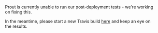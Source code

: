 Prout is currently unable to run our post-deployment tests - we're working on fixing this.

In the meantime, please start a new Travis build [here](https://travis-ci.org/guardian/support-tests) and keep an eye on the results.